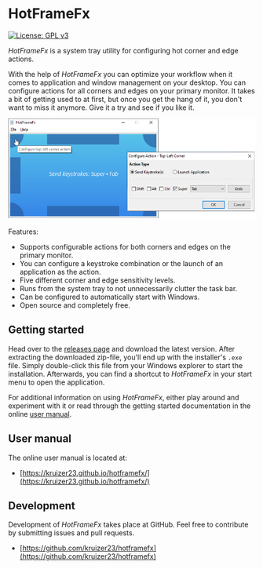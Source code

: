 # HotFrameFx
[![License: GPL v3](https://img.shields.io/badge/License-GPLv3-blue.svg)](https://www.gnu.org/licenses/gpl-3.0)

*HotFrameFx* is a system tray utility for configuring hot corner and edge actions. 

With the help of *HotFrameFx* you can optimize your workflow when it comes to application and window management on your desktop. You can configure actions for all corners and edges on your primary monitor. It takes a bit of getting used to at first, but once you get the hang of it, you don't want to miss it anymore. Give it a try and see if you like it.

![](docs/images/main_window_showcase.png)

Features:

* Supports configurable actions for both corners and edges on the primary monitor.
* You can configure a keystroke combination or the launch of an application as the action.
* Five different corner and edge sensitivity levels.
* Runs from the system tray to not unnecessarily clutter the task bar.
* Can be configured to automatically start with Windows.
* Open source and completely free.

## Getting started

Head over to the [releases page](https://github.com/kruizer23/hotframefx/releases) and download the latest version. After extracting the downloaded zip-file, you'll end up with the installer's `.exe` file. Simply double-click this file from your Windows explorer to start the installation. Afterwards, you can find a shortcut to *HotFrameFx* in your start menu to open the application.

For additional information on using *HotFrameFx*, either play around and experiment with it or read through the getting started documentation in the online [user manual](https://kruizer23.github.io/hotframefx/).

## User manual

The online user manual is located at:

* [https://kruizer23.github.io/hotframefx/](https://kruizer23.github.io/hotframefx/)

## Development

Development of *HotFrameFx* takes place at GitHub. Feel free to contribute by submitting issues and pull requests.

* [https://github.com/kruizer23/hotframefx](https://github.com/kruizer23/hotframefx)
